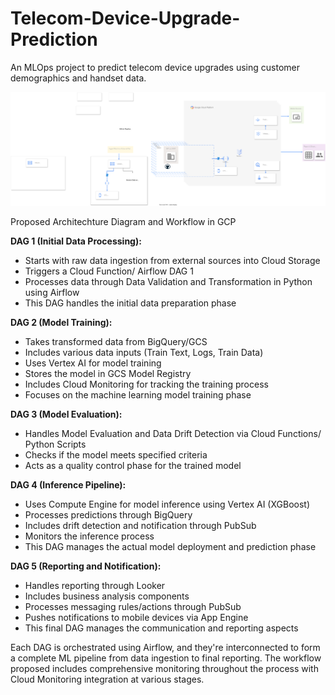 # Telecom-Device-Upgrade-Prediction
An MLOps project to predict telecom device upgrades using customer demographics and handset data. 

![Architechutre Diagram](https://github.com/MLOPS-Team-7/Telecom-Device-Upgrade-Prediction/blob/main/ETL_MLOps_Diagram.svg)

Proposed Architechture Diagram and Workflow in GCP

**DAG 1 (Initial Data Processing):**
- Starts with raw data ingestion from external sources into Cloud Storage
- Triggers a Cloud Function/ Airflow DAG 1
- Processes data through Data Validation and Transformation in Python using Airflow
- This DAG handles the initial data preparation phase

**DAG 2 (Model Training):**
- Takes transformed data from BigQuery/GCS 
- Includes various data inputs (Train Text, Logs, Train Data)
- Uses Vertex AI for model training
- Stores the model in GCS Model Registry
- Includes Cloud Monitoring for tracking the training process
- Focuses on the machine learning model training phase

**DAG 3 (Model Evaluation):**
- Handles Model Evaluation and Data Drift Detection via Cloud Functions/ Python Scripts
- Checks if the model meets specified criteria
- Acts as a quality control phase for the trained model

**DAG 4 (Inference Pipeline):**
- Uses Compute Engine for model inference using Vertex AI (XGBoost)
- Processes predictions through BigQuery
- Includes drift detection and notification through PubSub
- Monitors the inference process
- This DAG manages the actual model deployment and prediction phase

**DAG 5 (Reporting and Notification):**
- Handles reporting through Looker
- Includes business analysis components
- Processes messaging rules/actions through PubSub
- Pushes notifications to mobile devices via App Engine
- This final DAG manages the communication and reporting aspects

Each DAG is orchestrated using Airflow, and they're interconnected to form a complete ML pipeline from data ingestion to final reporting. The workflow proposed includes comprehensive monitoring throughout the process with Cloud Monitoring integration at various stages.
